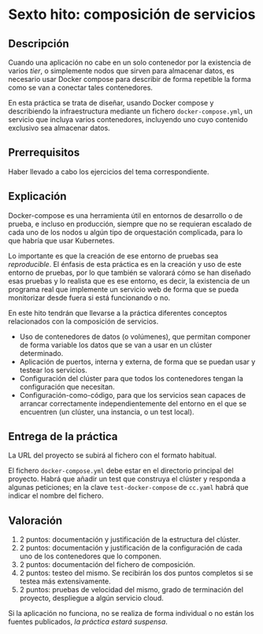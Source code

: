 # Sexto hito: composición de servicios

## Descripción

Cuando una aplicación no cabe en un solo contenedor por la existencia
de varios *tier*, o simplemente nodos que sirven para almacenar datos,
es necesario usar Docker compose para describir de forma repetible la
forma como se van a conectar tales contenedores.

En esta práctica se trata de diseñar, usando Docker compose y
describiendo la infraestructura mediante un fichero
`docker-compose.yml`, un servicio que incluya varios contenedores,
incluyendo uno cuyo contenido exclusivo sea almacenar datos.

## Prerrequisitos

Haber llevado a cabo los ejercicios del tema correspondiente.

## Explicación

Docker-compose es una herramienta útil en entornos de desarrollo o de
prueba, e incluso en producción, siempre que no se
requieran escalado de cada uno de los nodos u algún tipo de
orquestación complicada, para lo que habría que usar Kubernetes.

Lo importante es que la creación de ese entorno de pruebas sea
*reproducible*. El énfasis de esta práctica es en la creación y uso de
este entorno de pruebas, por lo que también se valorará cómo se han
diseñado esas pruebas y lo realista que es ese entorno, es decir, la
existencia de un programa real que implemente un servicio web de forma
que se pueda monitorizar desde fuera si está funcionando o no.

En este hito tendrán que llevarse a la práctica diferentes conceptos
relacionados con la composición de servicios.

- Uso de contenedores de datos (o volúmenes), que permitan
  componer de forma variable los datos que se van a usar en un clúster
  determinado.
- Aplicación de puertos, interna y externa, de forma que se puedan
  usar y testear los servicios.
- Configuración del clúster para que todos los contenedores tengan la
  configuración que necesitan.
- Configuración-como-código, para que los servicios sean capaces de
  arrancar correctamente independientemente del entorno en el que se
  encuentren (un clúster, una instancia, o un test local).

## Entrega de la práctica

La URL del proyecto se subirá al fichero con el formato habitual.

El fichero `docker-compose.yml` debe estar en el directorio principal
del proyecto. Habrá que añadir un test que construya el clúster y
responda a algunas peticiones; en la clave `test-docker-compose` de
`cc.yaml` habrá que indicar el nombre del fichero.

## Valoración

1. 2 puntos: documentación y justificación de la estructura del clúster.
2. 2 puntos: documentación y justificación de la configuración de cada
   uno de los contenedores que lo componen.
3. 2 puntos: documentación del fichero de composición.
4. 2 puntos: testeo del mismo. Se recibirán los dos puntos completos
   si se testea más extensivamente.
5. 2 puntos: pruebas de velocidad del mismo, grado de terminación del
   proyecto, despliegue a algún servicio cloud.

Si la aplicación no funciona, no se realiza de forma individual o no
  están los fuentes publicados, *la práctica estará suspensa*.

